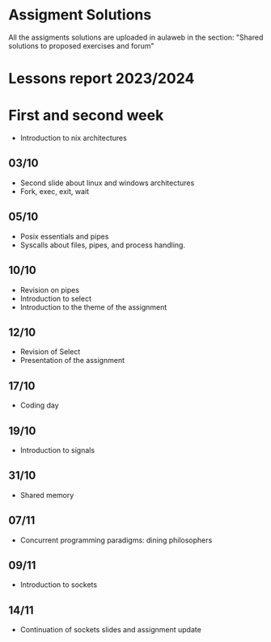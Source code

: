 # Assigment Solutions
All the assigments solutions are uploaded in aulaweb in the section: "Shared solutions to proposed exercises and forum"
# Lessons report 2023/2024

# First and second week
- Introduction to nix architectures

## 03/10
- Second slide about linux and windows architectures
- Fork, exec, exit, wait

## 05/10
- Posix essentials and pipes
- Syscalls about files, pipes, and process handling.

## 10/10
- Revision on pipes
- Introduction to select
- Introduction to the theme of the assignment

## 12/10
- Revision of Select
- Presentation of the assignment

## 17/10
- Coding day

## 19/10
- Introduction to signals
## 31/10
- Shared memory
## 07/11
- Concurrent programming paradigms: dining philosophers
## 09/11
- Introduction to sockets
## 14/11
- Continuation of sockets slides and assignment update

